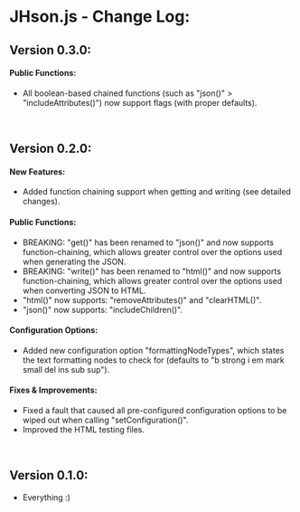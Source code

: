 # JHson.js - Change Log:

## Version 0.3.0:

#### **Public Functions:**
- All boolean-based chained functions (such as "json()" > "includeAttributes()") now support flags (with proper defaults).

<br>


## Version 0.2.0:

#### **New Features:**
- Added function chaining support when getting and writing (see detailed changes).

#### **Public Functions:**
- BREAKING: "get()" has been renamed to "json()" and now supports function-chaining, which allows greater control over the options used when generating the JSON.
- BREAKING: "write()" has been renamed to "html()" and now supports function-chaining, which allows greater control over the options used when converting JSON to HTML.
- "html()" now supports: "removeAttributes()" and "clearHTML()".
- "json()" now supports: "includeChildren()".

#### **Configuration Options:**
- Added new configuration option "formattingNodeTypes", which states the text formatting nodes to check for (defaults to "b strong i em mark small del ins sub sup").

#### **Fixes & Improvements:**
- Fixed a fault that caused all pre-configured configuration options to be wiped out when calling "setConfiguration()".
- Improved the HTML testing files.

<br>


## Version 0.1.0:
- Everything :)